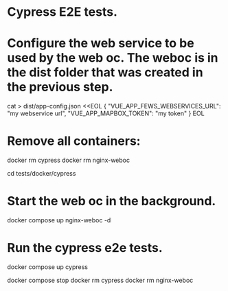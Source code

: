 # Cypress E2E tests.


# Configure the web service to be used by the web oc. The weboc is in the dist folder that was created in the previous step.

cat > dist/app-config.json <<EOL
{
"VUE_APP_FEWS_WEBSERVICES_URL": "my webservice url",
"VUE_APP_MAPBOX_TOKEN": "my token"
}
EOL

# Remove all containers:

docker rm cypress
docker rm nginx-weboc

cd tests/docker/cypress

# Start the web oc in the background.
docker compose up nginx-weboc -d
# Run the cypress e2e tests.
docker compose up cypress

docker compose stop
docker rm cypress
docker rm nginx-weboc